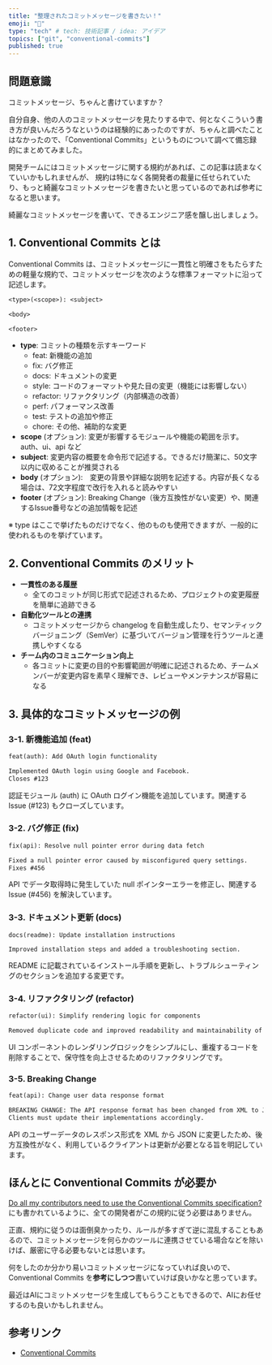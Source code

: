 ```yaml
---
title: "整理されたコミットメッセージを書きたい！"
emoji: "🐥"
type: "tech" # tech: 技術記事 / idea: アイデア
topics: ["git", "conventional-commits"]
published: true
---
```



## 問題意識

コミットメッセージ、ちゃんと書けていますか？

自分自身、他の人のコミットメッセージを見たりする中で、何となくこういう書き方が良いんだろうなというのは経験的にあったのですが、ちゃんと調べたことはなかったので、「Conventional Commits」というものについて調べて備忘録的にまとめてみました。

開発チームにはコミットメッセージに関する規約があれば、この記事は読まなくていいかもしれませんが、
規約は特になく各開発者の裁量に任せられていたり、もっと綺麗なコミットメッセージを書きたいと思っているのであれば参考になると思います。

綺麗なコミットメッセージを書いて、できるエンジニア感を醸し出しましょう。

## 1. Conventional Commits とは

Conventional Commits は、コミットメッセージに一貫性と明確さをもたらすための軽量な規約で、コミットメッセージを次のような標準フォーマットに沿って記述します。

```txt
<type>(<scope>): <subject>

<body>

<footer>
```

- **type**: コミットの種類を示すキーワード
  - feat: 新機能の追加
  - fix: バグ修正
  - docs: ドキュメントの変更
  - style: コードのフォーマットや見た目の変更（機能には影響しない）
  - refactor: リファクタリング（内部構造の改善）
  - perf: パフォーマンス改善
  - test: テストの追加や修正
  - chore: その他、補助的な変更
- **scope** (オプション): 変更が影響するモジュールや機能の範囲を示す。auth、ui、api など
- **subject**: 変更内容の概要を命令形で記述する。できるだけ簡潔に、50文字以内に収めることが推奨される
- **body** (オプション):　変更の背景や詳細な説明を記述する。内容が長くなる場合は、72文字程度で改行を入れると読みやすい
- **footer** (オプション): Breaking Change（後方互換性がない変更）や、関連するIssue番号などの追加情報を記述

※ type はここで挙げたものだけでなく、他のものも使用できますが、一般的に使われるものを挙げています。

## 2. Conventional Commits のメリット

- **一貫性のある履歴**
  - 全てのコミットが同じ形式で記述されるため、プロジェクトの変更履歴を簡単に追跡できる
- **自動化ツールとの連携**
  - コミットメッセージから changelog を自動生成したり、セマンティックバージョニング（SemVer）に基づいてバージョン管理を行うツールと連携しやすくなる
- **チーム内のコミュニケーション向上**
  - 各コミットに変更の目的や影響範囲が明確に記述されるため、チームメンバーが変更内容を素早く理解でき、レビューやメンテナンスが容易になる

## 3. 具体的なコミットメッセージの例

### 3-1. 新機能追加 (feat)

```txt
feat(auth): Add OAuth login functionality

Implemented OAuth login using Google and Facebook.
Closes #123
```

認証モジュール (auth) に OAuth ログイン機能を追加しています。関連する Issue (#123) もクローズしています。

### 3-2. バグ修正 (fix)

```txt
fix(api): Resolve null pointer error during data fetch

Fixed a null pointer error caused by misconfigured query settings.
Fixes #456
```

API でデータ取得時に発生していた null ポインターエラーを修正し、関連する Issue (#456) を解決しています。

### 3-3. ドキュメント更新 (docs)

```
docs(readme): Update installation instructions

Improved installation steps and added a troubleshooting section.
```

README に記載されているインストール手順を更新し、トラブルシューティングのセクションを追加する変更です。

### 3-4. リファクタリング (refactor)

```txt
refactor(ui): Simplify rendering logic for components

Removed duplicate code and improved readability and maintainability of UI components.
```

UI コンポーネントのレンダリングロジックをシンプルにし、重複するコードを削除することで、保守性を向上させるためのリファクタリングです。

### 3-5. Breaking Change

```txt
feat(api): Change user data response format

BREAKING CHANGE: The API response format has been changed from XML to JSON.
Clients must update their implementations accordingly.
```

API のユーザーデータのレスポンス形式を XML から JSON に変更したため、後方互換性がなく、利用しているクライアントは更新が必要となる旨を明記しています。

## ほんとに Conventional Commits が必要か

[Do all my contributors need to use the Conventional Commits specification?](https://www.conventionalcommits.org/en/v1.0.0/#do-all-my-contributors-need-to-use-the-conventional-commits-specification)にも書かれているように、全ての開発者がこの規約に従う必要はありません。

正直、規約に従うのは面倒臭かったり、ルールが多すぎて逆に混乱することもあるので、コミットメッセージを何らかのツールに連携させている場合などを除いけば、厳密に守る必要もないとは思います。

何をしたのか分かり易いコミットメッセージになっていれば良いので、Conventional Commits を**参考にしつつ**書いていけば良いかなと思っています。

最近はAIにコミットメッセージを生成してもらうこともできるので、AIにお任せするのも良いかもしれません。

## 参考リンク

- [Conventional Commits](https://www.conventionalcommits.org/en/v1.0.0/)
